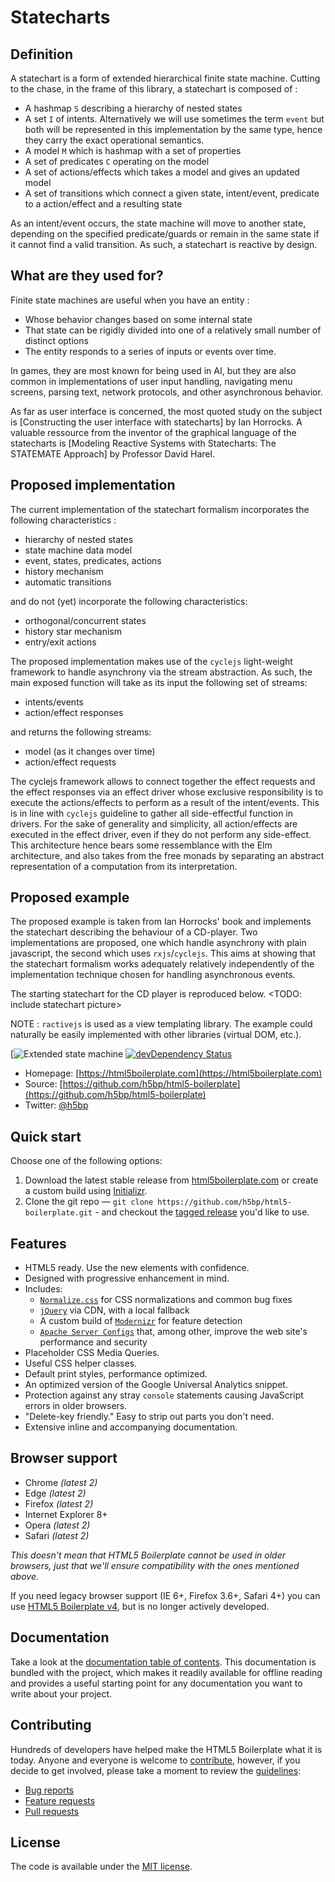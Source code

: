 # Statecharts

## Definition
A statechart is a form of extended hierarchical finite state machine. Cutting to the chase, in the frame of this library, 
a statechart is composed of :

* A hashmap `S` describing a hierarchy of nested states
* A set `I` of intents. Alternatively we will use sometimes the term `event` but both will be represented 
  in this implementation by the same type, hence they carry the exact operational semantics. 
* A model `M` which is hashmap with a set of properties
* A set of predicates `C` operating on the model
* A set of actions/effects which takes a model and gives an updated model
* A set of transitions which connect a given state, intent/event, predicate to a action/effect and a resulting state

As an intent/event occurs, the state machine will move to another state, depending on the specified predicate/guards or
remain in the same state if it cannot find a valid transition. As such, a statechart is reactive by design.

## What are they used for?
Finite state machines are useful when you have an entity :

* Whose behavior changes based on some internal state
* That state can be rigidly divided into one of a relatively small number of distinct options
* The entity responds to a series of inputs or events over time.

In games, they are most known for being used in AI, but they are also common in implementations of user input handling, 
navigating menu screens, parsing text, network protocols, and other asynchronous behavior.

As far as user interface is concerned, the most quoted study on the subject is [Constructing the user interface with statecharts]
  by Ian Horrocks. A valuable ressource from the inventor of the graphical language of the statecharts is [Modeling Reactive Systems with Statecharts: The STATEMATE Approach] 
by Professor David Harel.

## Proposed implementation
The current implementation of the statechart formalism incorporates the following characteristics :

* hierarchy of nested states
* state machine data model
* event, states, predicates, actions
* history mechanism
* automatic transitions

and do not (yet) incorporate the following characteristics:

* orthogonal/concurrent states
* history star mechanism
* entry/exit actions

The proposed implementation makes use of the `cyclejs` light-weight framework to handle asynchrony via the stream abstraction. 
As such, the main exposed function will take as its input the following set of streams:
  
* intents/events
* action/effect responses

and returns the following streams:

* model (as it changes over time)
* action/effect requests

The cyclejs framework allows to connect together the effect requests and the effect responses via an effect driver 
whose exclusive responsibility is to execute the actions/effects to perform as a result of the intent/events. This is in
line with `cyclejs` guideline to gather all side-effectful function in drivers. For the sake of generality and simplicity,
all action/effects are executed in the effect driver, even if they do not perform any side-effect. This architecture hence 
bears some ressemblance with the Elm architecture, and also takes from the free monads by separating an abstract 
representation of a computation from its interpretation.

## Proposed example
The proposed example is taken from Ian Horrocks' book and implements the statechart describing the behaviour of a 
CD-player. Two implementations are proposed, one which handle asynchrony with plain javascript, the second which uses
 `rxjs`/`cyclejs`. This aims at showing that the statechart formalism works adequately relatively independently 
 of the implementation   technique chosen for handling asynchronous events.
 
 The starting statechart for the CD player is reproduced below.
 <TODO: include statechart picture>
 
 NOTE : `ractivejs` is used as a view templating library. The example could naturally be easily implemented with other 
  libraries (virtual DOM, etc.).

[![Extended state machine](https://en.wikipedia.org/wiki/Extended_finite-state_machine)
[![devDependency Status](https://david-dm.org/h5bp/html5-boilerplate/dev-status.svg)](https://david-dm.org/h5bp/html5-boilerplate#info=devDependencies)


* Homepage: [https://html5boilerplate.com](https://html5boilerplate.com)
* Source: [https://github.com/h5bp/html5-boilerplate](https://github.com/h5bp/html5-boilerplate)
* Twitter: [@h5bp](https://twitter.com/h5bp)


## Quick start

Choose one of the following options:

1. Download the latest stable release from
   [html5boilerplate.com](https://html5boilerplate.com/) or create a
   custom build using [Initializr](http://www.initializr.com).
2. Clone the git repo — `git clone
   https://github.com/h5bp/html5-boilerplate.git` - and checkout the
   [tagged release](https://github.com/h5bp/html5-boilerplate/releases)
   you'd like to use.


## Features

* HTML5 ready. Use the new elements with confidence.
* Designed with progressive enhancement in mind.
* Includes:
  * [`Normalize.css`](https://necolas.github.com/normalize.css/)
    for CSS normalizations and common bug fixes
  * [`jQuery`](https://jquery.com/) via CDN, with a local fallback
  * A custom build of  [`Modernizr`](http://modernizr.com/) for feature
    detection
  * [`Apache Server Configs`](https://github.com/h5bp/server-configs-apache)
    that, among other, improve the web site's performance and security
* Placeholder CSS Media Queries.
* Useful CSS helper classes.
* Default print styles, performance optimized.
* An optimized version of the Google Universal Analytics snippet.
* Protection against any stray `console` statements causing JavaScript
  errors in older browsers.
* "Delete-key friendly." Easy to strip out parts you don't need.
* Extensive inline and accompanying documentation.


## Browser support

* Chrome *(latest 2)*
* Edge *(latest 2)*
* Firefox *(latest 2)*
* Internet Explorer 8+
* Opera *(latest 2)*
* Safari *(latest 2)*

*This doesn't mean that HTML5 Boilerplate cannot be used in older browsers,
just that we'll ensure compatibility with the ones mentioned above.*

If you need legacy browser support (IE 6+, Firefox 3.6+, Safari 4+) you
can use [HTML5 Boilerplate v4](https://github.com/h5bp/html5-boilerplate/tree/v4),
but is no longer actively developed.


## Documentation

Take a look at the [documentation table of contents](dist/doc/TOC.md).
This documentation is bundled with the project, which makes it readily
available for offline reading and provides a useful starting point for
any documentation you want to write about your project.


## Contributing

Hundreds of developers have helped make the HTML5 Boilerplate what it is
today. Anyone and everyone is welcome to [contribute](CONTRIBUTING.md),
however, if you decide to get involved, please take a moment to review
the [guidelines](CONTRIBUTING.md):

* [Bug reports](CONTRIBUTING.md#bugs)
* [Feature requests](CONTRIBUTING.md#features)
* [Pull requests](CONTRIBUTING.md#pull-requests)


## License

The code is available under the [MIT license](LICENSE.txt).
